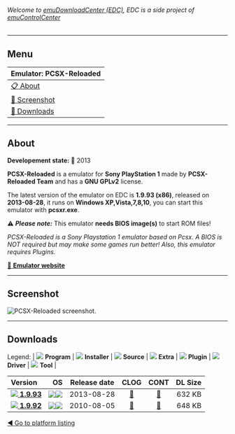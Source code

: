 ###### Welcome to [emuDownloadCenter (EDC)](https://github.com/PhoenixInteractiveNL/emuDownloadCenter/wiki/), EDC is a side project of [emuControlCenter](https://github.com/PhoenixInteractiveNL/emuControlCenter/wiki/)
***
## Menu
| **Emulator: PCSX-Reloaded** |
|:---------|
| [:clipboard: About](#about) |
| [:sunrise: Screenshot](#screenshot) |
| [:floppy_disk: Downloads](#downloads) |
***
## About
**Developement state:** :red_circle: 2013

**PCSX-Reloaded** is a emulator for **Sony PlayStation 1** made by **PCSX-Reloaded Team** and has a **GNU GPLv2** license.

The latest version of the emulator on EDC is **1.9.93 (x86)**, released on **2013-08-28**, it runs on **Windows XP,Vista,7,8,10**, you can start this emulator with **pcsxr.exe**.

:warning: _**Please note:**_ This emulator **needs BIOS image(s)** to start ROM files!

_PCSX-Reloaded is a Sony Playstation 1 emulator based on Pcsx. A BIOS is NOT required but may make some games run better! Also, this emulator requires Plugins._

[:link: **Emulator website**](http://pcsxr.codeplex.com/)
***
## Screenshot
![](https://raw.githubusercontent.com/PhoenixInteractiveNL/emuDownloadCenter/master/hooks/pcsxr/emulator_screen_01.jpg "PCSX-Reloaded screenshot.")
***
## Downloads
Legend: | 
![](https://raw.githubusercontent.com/wiki/PhoenixInteractiveNL/emuDownloadCenter/images_misc/icon_program_24.png) **Program** | 
![](https://raw.githubusercontent.com/wiki/PhoenixInteractiveNL/emuDownloadCenter/images_misc/icon_installer_24.png) **Installer** | 
![](https://raw.githubusercontent.com/wiki/PhoenixInteractiveNL/emuDownloadCenter/images_misc/icon_source_code_24.png) **Source** | 
![](https://raw.githubusercontent.com/wiki/PhoenixInteractiveNL/emuDownloadCenter/images_misc/icon_extra_24.png) **Extra** | 
![](https://raw.githubusercontent.com/wiki/PhoenixInteractiveNL/emuDownloadCenter/images_misc/icon_plugin_24.png) **Plugin** | 
![](https://raw.githubusercontent.com/wiki/PhoenixInteractiveNL/emuDownloadCenter/images_misc/icon_driver_24.png) **Driver** | 
![](https://raw.githubusercontent.com/wiki/PhoenixInteractiveNL/emuDownloadCenter/images_misc/icon_tool_24.png) **Tool** | 
 
| Version | OS | Release date | CLOG | CONT | DL Size |
|:--------|---:|:------------:|:----:|:----:|--------:|
| [![](https://raw.githubusercontent.com/wiki/PhoenixInteractiveNL/emuDownloadCenter/images_misc/icon_program_24.png) **1.9.93**](https://github.com/PhoenixInteractiveNL/edc-repo0005/raw/master/pcsxr/1.9.93.7z) | ![](https://raw.githubusercontent.com/wiki/PhoenixInteractiveNL/emuDownloadCenter/images_misc/logo_windows_24.png)![](https://raw.githubusercontent.com/wiki/PhoenixInteractiveNL/emuDownloadCenter/images_misc/icon_32-bit_24.png) | 2013-08-28 | [:page_facing_up:](https://github.com/PhoenixInteractiveNL/edc-repo0005/blob/master/pcsxr/1.9.93_changelog.txt) | [:mag_right:](https://github.com/PhoenixInteractiveNL/edc-repo0005/blob/master/pcsxr/1.9.93_contents.txt) | 632 KB |
| [![](https://raw.githubusercontent.com/wiki/PhoenixInteractiveNL/emuDownloadCenter/images_misc/icon_program_24.png) **1.9.92**](https://github.com/PhoenixInteractiveNL/edc-repo0005/raw/master/pcsxr/1.9.92.7z) | ![](https://raw.githubusercontent.com/wiki/PhoenixInteractiveNL/emuDownloadCenter/images_misc/logo_windows_24.png)![](https://raw.githubusercontent.com/wiki/PhoenixInteractiveNL/emuDownloadCenter/images_misc/icon_32-bit_24.png) | 2010-08-05 | [:page_facing_up:](https://github.com/PhoenixInteractiveNL/edc-repo0005/blob/master/pcsxr/1.9.92_changelog.txt) | [:mag_right:](https://github.com/PhoenixInteractiveNL/edc-repo0005/blob/master/pcsxr/1.9.92_contents.txt) | 648 KB |

[:arrow_backward: Go to platform listing](https://github.com/PhoenixInteractiveNL/emuDownloadCenter/wiki/EDC-Platform-List)
